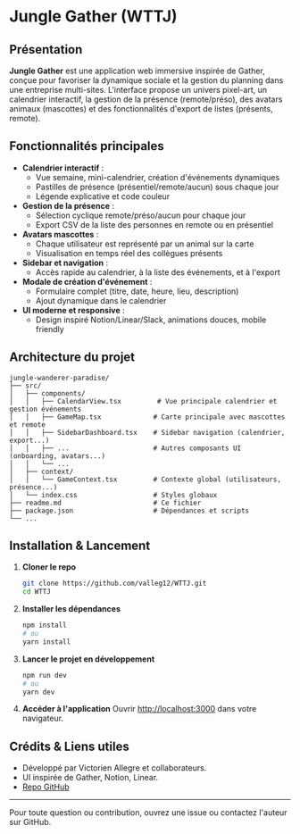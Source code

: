 # Jungle Gather (WTTJ)

## Présentation

**Jungle Gather** est une application web immersive inspirée de Gather, conçue pour favoriser la dynamique sociale et la gestion du planning dans une entreprise multi-sites. L'interface propose un univers pixel-art, un calendrier interactif, la gestion de la présence (remote/préso), des avatars animaux (mascottes) et des fonctionnalités d'export de listes (présents, remote).

## Fonctionnalités principales

- **Calendrier interactif** :
  - Vue semaine, mini-calendrier, création d'événements dynamiques
  - Pastilles de présence (présentiel/remote/aucun) sous chaque jour
  - Légende explicative et code couleur
- **Gestion de la présence** :
  - Sélection cyclique remote/préso/aucun pour chaque jour
  - Export CSV de la liste des personnes en remote ou en présentiel
- **Avatars mascottes** :
  - Chaque utilisateur est représenté par un animal sur la carte
  - Visualisation en temps réel des collègues présents
- **Sidebar et navigation** :
  - Accès rapide au calendrier, à la liste des événements, et à l'export
- **Modale de création d'événement** :
  - Formulaire complet (titre, date, heure, lieu, description)
  - Ajout dynamique dans le calendrier
- **UI moderne et responsive** :
  - Design inspiré Notion/Linear/Slack, animations douces, mobile friendly

## Architecture du projet

```
jungle-wanderer-paradise/
├── src/
│   ├── components/
│   │   ├── CalendarView.tsx         # Vue principale calendrier et gestion événements
│   │   ├── GameMap.tsx             # Carte principale avec mascottes et remote
│   │   ├── SidebarDashboard.tsx    # Sidebar navigation (calendrier, export...)
│   │   ├── ...                     # Autres composants UI (onboarding, avatars...)
│   │   └── ...
│   ├── context/
│   │   └── GameContext.tsx         # Contexte global (utilisateurs, présence...)
│   └── index.css                   # Styles globaux
├── readme.md                       # Ce fichier
├── package.json                    # Dépendances et scripts
└── ...
```

## Installation & Lancement

1. **Cloner le repo**
   ```bash
   git clone https://github.com/valleg12/WTTJ.git
   cd WTTJ
   ```
2. **Installer les dépendances**
   ```bash
   npm install
   # ou
   yarn install
   ```
3. **Lancer le projet en développement**
   ```bash
   npm run dev
   # ou
   yarn dev
   ```
4. **Accéder à l'application**
   Ouvrir [http://localhost:3000](http://localhost:3000) dans votre navigateur.

## Crédits & Liens utiles

- Développé par Victorien Allegre et collaborateurs.
- UI inspirée de Gather, Notion, Linear.
- [Repo GitHub](https://github.com/valleg12/WTTJ)

---

Pour toute question ou contribution, ouvrez une issue ou contactez l'auteur sur GitHub.
